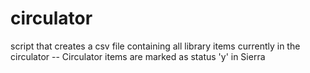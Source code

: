 # circulator
script that creates a csv file containing all library items currently in the circulator -- Circulator items are marked as status 'y' in Sierra
